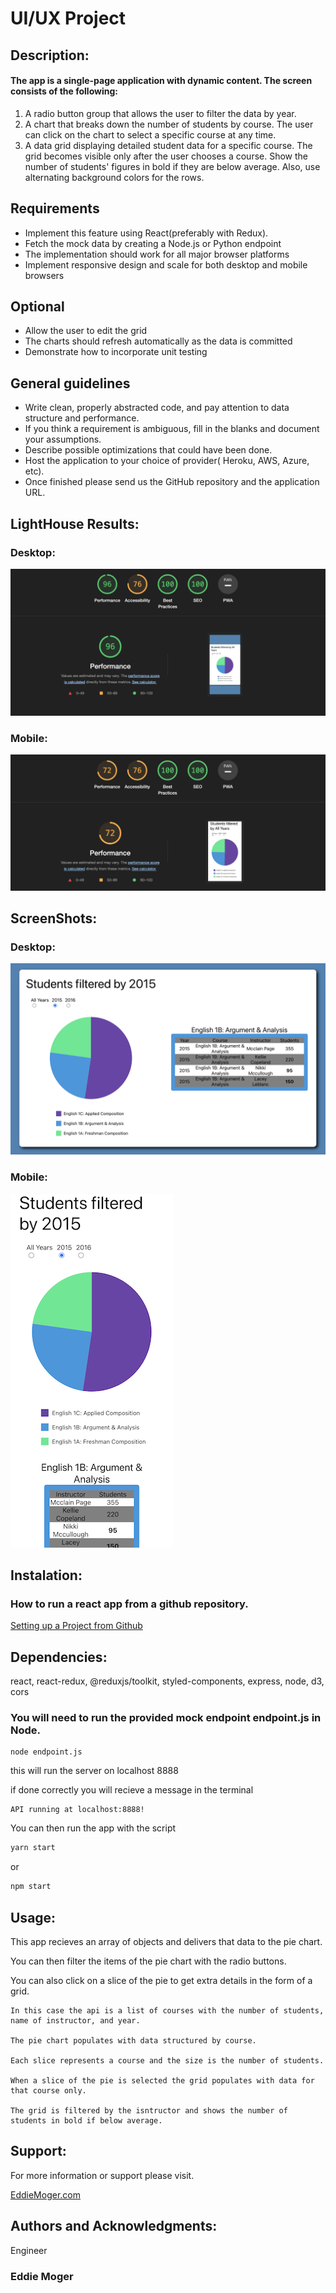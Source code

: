 # UI/UX Project

## Description:

#### The app is a single-page application with dynamic content. The screen consists of the following:
1. A radio button group that allows the user to filter the data by year.
2. A chart that breaks down the number of students by course. The user can click on the
chart to select a specific course at any time.
3. A data grid displaying detailed student data for a specific course. The grid becomes
visible only after the user chooses a course. Show the number of students' figures in bold if they are below average. Also, use alternating background colors for the rows.

## Requirements
- Implement this feature using React(preferably with Redux).
- Fetch the mock data by creating a Node.js or Python endpoint
- The implementation should work for all major browser platforms
- Implement responsive design and scale for both desktop and mobile browsers

## Optional
- Allow the user to edit the grid
- The charts should refresh automatically as the data is committed
- Demonstrate how to incorporate unit testing

## General guidelines
- Write clean, properly abstracted code, and pay attention to data structure and performance.
- If you think a requirement is ambiguous, fill in the blanks and document your assumptions.
- Describe possible optimizations that could have been done.
- Host the application to your choice of provider( Heroku, AWS, Azure, etc).
- Once finished please send us the GitHub repository and the application URL.


## LightHouse Results:

### Desktop:
![UI:UX Lighthouse Desktop Results](/public/UI:UX_Lighthouse_Desktop_Results.png)

### Mobile:
![UI:UX Lighthouse Mobile Results](/public/UI:UX_Lighthouse_Mobile_Results.png)

## ScreenShots:

### Desktop:
![UI:UX Screenshot Desktop](/public/UI%3AUX_screenshot.png)

### Mobile:
![UI:UX Screenshot Mobile](/public/UI%3AUX_screenshot_mobile_280px.png)


## Instalation:


### How to run a react app from a github repository.
[Setting up a Project from Github](https://www.pluralsight.com/guides/setting-up-a-react-project-from-github)

## Dependencies:
react,
react-redux,
@reduxjs/toolkit,
styled-components,
express,
node,
d3,
cors

### You will need to run the provided mock endpoint endpoint.js in Node.


	node endpoint.js


this will run the server on localhost 8888

if done correctly you will recieve a message in the terminal

	API running at localhost:8888!

You can then run the app with the script

```javascript
yarn start
```

or

```javascript
npm start
```


## Usage:

This app recieves an array of objects and delivers that data to the pie chart.

You can then filter the items of the pie chart with the radio buttons.

You can also click on a slice of the pie to get extra details in the form of a grid.


	In this case the api is a list of courses with the number of students, name of instructor, and year.

	The pie chart populates with data structured by course.
	
	Each slice represents a course and the size is the number of students.

	When a slice of the pie is selected the grid populates with data for that course only.

	The grid is filtered by the isntructor and shows the number of students in bold if below average.


## Support:

For more information or support please visit.

[EddieMoger.com](https://eddiemoger.com)


## Authors and Acknowledgments:

Engineer

 ### Eddie Moger
